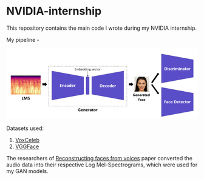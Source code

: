 # NVIDIA-internship
This repository contains the main code I wrote during my NVIDIA internship. 

My pipeline - 

<img src="https://github.com/27rg5/NVIDIA-internship/blob/master/GAN/GAN%20architecture.png" width="650">

Datasets used: 
1. [VoxCeleb](https://www.robots.ox.ac.uk/~vgg/data/voxceleb/)
2. [VGGFace](https://www.robots.ox.ac.uk/~vgg/data/vgg_face/)

The researchers of [Reconstructing faces from voices](https://arxiv.org/abs/1905.10604) paper converted the audio data into their respective Log Mel-Spectrograms, which were used for my GAN models.
